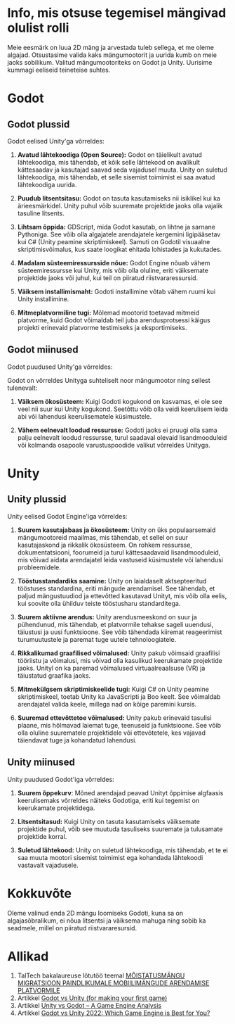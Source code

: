 # Info, mis otsuse tegemisel mängivad olulist rolli
Meie eesmärk on luua 2D mäng ja arvestada tuleb sellega, et me oleme algajad. Otsustasime valida kaks mängumootorit ja uurida kumb on meie jaoks sobilikum. Valitud mängumootoriteks on Godot ja Unity. Uurisime kummagi eeliseid teineteise suhtes.

# Godot
## Godot plussid
Godot eelised Unity'ga võrreldes:

1. **Avatud lähtekoodiga (Open Source):** Godot on täielikult avatud lähtekoodiga, mis tähendab, et kõik selle lähtekood on avalikult kättesaadav ja kasutajad saavad seda vajadusel muuta. Unity on suletud lähtekoodiga, mis tähendab, et selle sisemist toimimist ei saa avatud lähtekoodiga uurida.

2. **Puudub litsentsitasu:** Godot on tasuta kasutamiseks nii isiklikel kui ka ärieesmärkidel. Unity puhul võib suuremate projektide jaoks olla vajalik tasuline litsents.

3. **Lihtsam õppida:** GDScript, mida Godot kasutab, on lihtne ja sarnane Pythoniga. See võib olla algajatele arendajatele kergemini ligipääsetav kui C# (Unity peamine skriptimiskeel). Samuti on Godotil visuaalne skriptimisvõimalus, kus saate loogikat ehitada lohistades ja kukutades.

4. **Madalam süsteemiressursside nõue:** Godot Engine nõuab vähem süsteemiressursse kui Unity, mis võib olla oluline, eriti väiksemate projektide jaoks või juhul, kui teil on piiratud riistvararessursid.

5. **Väiksem installimismaht:** Godoti installimine võtab vähem ruumi kui Unity installimine.

6. **Mitmeplatvormiline tugi:** Mõlemad mootorid toetavad mitmeid platvorme, kuid Godot võimaldab teil juba arendusprotsessi käigus projekti erinevaid platvorme testimiseks ja eksportimiseks.

## Godot miinused
Godot puudused Unity'ga võrreldes:

Godot on võrreldes Unityga suhteliselt noor mängumootor ning sellest tulenevalt:

  1. **Väiksem ökosüsteem:** Kuigi Godoti kogukond on kasvamas, ei ole see veel nii suur kui Unity kogukond. Seetõttu võib olla veidi keerulisem leida abi või lahendusi keerulisematele küsimustele.

  2. **Vähem eelnevalt loodud ressursse:** Godoti jaoks ei pruugi olla sama palju eelnevalt loodud ressursse, turul saadaval olevaid lisandmooduleid või kolmanda osapoole varustuspoodide valikut võrreldes Unityga.



# Unity 
## Unity plussid 
Unity eelised Godot Engine'iga võrreldes: 
1. **Suurem kasutajabaas ja ökosüsteem:** Unity on üks populaarsemaid mängumootoreid maailmas, mis tähendab, et sellel on suur kasutajaskond ja rikkalik ökosüsteem. On rohkem ressursse, dokumentatsiooni, foorumeid ja turul kättesaadavaid lisandmooduleid, mis võivad aidata arendajatel leida vastuseid küsimustele või lahendusi probleemidele.

2. **Tööstusstandardiks saamine:** Unity on laialdaselt aktsepteeritud tööstuses standardina, eriti mängude arendamisel. See tähendab, et paljud mängustuudiod ja ettevõtted kasutavad Unityt, mis võib olla eelis, kui soovite olla ühilduv teiste tööstusharu standarditega.

3. **Suurem aktiivne arendus:** Unity arendusmeeskond on suur ja pühendunud, mis tähendab, et platvormile tehakse sageli uuendusi, täiustusi ja uusi funktsioone. See võib tähendada kiiremat reageerimist turumuutustele ja paremat tuge uutele tehnoloogiatele.

4. **Rikkalikumad graafilised võimalused:** Unity pakub võimsaid graafilisi tööriistu ja võimalusi, mis võivad olla kasulikud keerukamate projektide jaoks. Unityl on ka paremad võimalused virtuaalreaalsuse (VR) ja täiustatud graafika jaoks.

5. **Mitmekülgsem skriptimiskeelide tugi:** Kuigi C# on Unity peamine skriptimiskeel, toetab Unity ka JavaScripti ja Boo keelt. See võimaldab arendajatel valida keele, millega nad on kõige paremini kursis.

6. **Suuremad ettevõttetoe võimalused:** Unity pakub erinevaid tasulisi plaane, mis hõlmavad laiemat tuge, teenuseid ja funktsioone. See võib olla oluline suurematele projektidele või ettevõtetele, kes vajavad täiendavat tuge ja kohandatud lahendusi.

## Unity miinused
Unity puudused Godot'iga võrreldes:
1. **Suurem õppekurv**: Mõned arendajad peavad Unityt õppimise algfaasis keerulisemaks võrreldes näiteks Godotiga, eriti kui tegemist on keerukamate projektidega.

2. **Litsentsitasud:** Kuigi Unity on tasuta kasutamiseks väiksemate projektide puhul, võib see muutuda tasuliseks suuremate ja tulusamate projektide korral.

3. **Suletud lähtekood:** Unity on suletud lähtekoodiga, mis tähendab, et te ei saa muuta mootori sisemist toimimist ega kohandada lähtekoodi vastavalt vajadusele.


# Kokkuvõte
Oleme valinud enda 2D mängu loomiseks Godoti, kuna sa on algajasõbralikum, ei nõua litsentsi ja väiksema mahuga ning sobib ka seadmele, millel on piiratud riistvararesursid.


# Allikad
1.  TalTech bakalaureuse lõtutöö teemal [MÕISTATUSMÄNGU MIGRATSIOON PAINDLIKUMALE MOBIILIMÄNGUDE ARENDAMISE PLATVORMILE](https://digikogu.taltech.ee/et/Download/7340ddca-3e50-4497-a79f-c76abdf35cd5)
2. Artikkel [Godot vs Unity (for making your first game)](https://gamedevbeginner.com/godot-vs-unity-for-making-your-first-game/#:~:text=So%20if%20we%20compare%20Godot's,%2C%20essentially%2C%20a%203D%20engine.)
3. Artikkel [Unity vs Godot – A Game Engine Analysis](https://gamedevacademy.org/unity-vs-godot/)
4. Artikkel [Godot vs Unity 2022: Which Game Engine is Best for You?](https://pinglestudio.com/blog/full-cycle-development/godot-vs-unity-2022)




